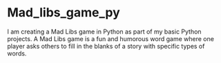 # Mad_libs_game_py
I am creating a Mad Libs game in Python as part of my basic Python projects. A Mad Libs game is a fun and humorous word game where one player asks others to fill in the blanks of a story with specific types of words.
